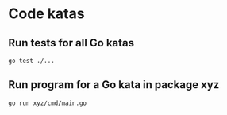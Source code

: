 # Code katas

## Run tests for all Go katas

`go test ./...`

## Run program for a Go kata in package xyz

`go run xyz/cmd/main.go`

